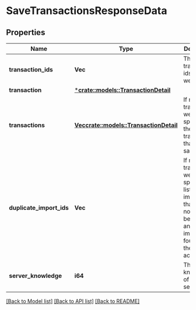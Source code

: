 # SaveTransactionsResponseData

## Properties

Name | Type | Description | Notes
------------ | ------------- | ------------- | -------------
**transaction_ids** | **Vec<String>** | The transaction ids that were saved | 
**transaction** | [***crate::models::TransactionDetail**](TransactionDetail.md) |  | [optional] 
**transactions** | [**Vec<crate::models::TransactionDetail>**](TransactionDetail.md) | If multiple transactions were specified, the transactions that were saved | [optional] 
**duplicate_import_ids** | **Vec<String>** | If multiple transactions were specified, a list of import_ids that were not created because of an existing import_id found on the same account | [optional] 
**server_knowledge** | **i64** | The knowledge of the server | 

[[Back to Model list]](../README.md#documentation-for-models) [[Back to API list]](../README.md#documentation-for-api-endpoints) [[Back to README]](../README.md)



